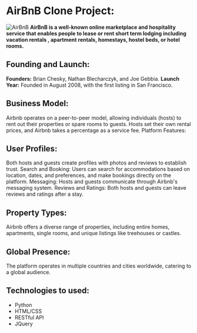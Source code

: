 # AirBnB Clone Project:
![AirBnB](https://www.airbnb.com/)
**AirBnB is a well-known online marketplace and hospitality service that enables people to lease or rent short term lodging 
  including vacation rentals , apartment rentals, homestays, hostel beds, or hotel rooms.**
   
## Founding and Launch:
**Founders:** Brian Chesky, Nathan Blecharczyk, and Joe Gebbia.
**Launch Year:** Founded in August 2008, with the first listing in San Francisco.

## Business Model:
Airbnb operates on a peer-to-peer model, allowing individuals (hosts) to rent out their properties or spare rooms to guests.
Hosts set their own rental prices, and Airbnb takes a percentage as a service fee.
Platform Features:

## User Profiles:
Both hosts and guests create profiles with photos and reviews to establish trust.
Search and Booking: Users can search for accommodations based on location, dates, and preferences, and make bookings directly on the platform.
Messaging: Hosts and guests communicate through Airbnb's messaging system.
Reviews and Ratings: Both hosts and guests can leave reviews and ratings after a stay.

## Property Types:
Airbnb offers a diverse range of properties, including entire homes, apartments, single rooms, and unique listings like treehouses or castles.

## Global Presence:
The platform operates in multiple countries and cities worldwide, catering to a global audience.

## Technologies  to used:
 - Python
 - HTML/CSS
 - RESTful API
 - JQuery
